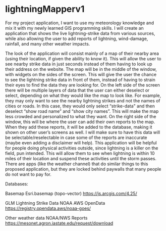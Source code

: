 # lightningMapperv1

For my project application, I want to use my meteorology knowledge and mix it with my newly learned GIS programming skills. I will create an application that shows the live lightning-strike data from various sources, while also allowing the user to add reports of lightning, wind-damage, rainfall, and many other weather impacts. 

The look of the application will consist mainly of a map of their nearby area (using their location, if given the ability to know it). This will allow the user to see nearby strike data in just seconds instead of them having to look up their address on the website. The map will be in the middle of the window, with widgets on the sides of the screen. This will give the user the chance to see the lightning strike data in front of them, instead of having to strain their eyes to find the data they are looking for. On the left side of the screen there will be multiple layers of data that the user can either deselect or select, depending on what they would like the map to look like. For example, they may only want to see the nearby lightning strikes and not the names of cities or roads. In this case, they would only select “strike-data" and then deselect “show road name” and “show city names”. This will make the map less crowded and personalized to what they want. On the right side of the window, this will be where the user can add their own reports to the map. When they add these reports, it will be added to the database, making it shown on other user’s screens as well. I will make sure to have this data will be selectable/reselectable in case some of the reports are inaccurate (maybe even adding a disclaimer will help). This application will be helpful for people doing physical activities outside, since lightning is a killer on the field, pun intended. This will allow them to see when lightning is within 10 miles of their location and suspend these activities until the storm passes. There are apps (like the weather channel) that do similar things to this proposed application, but they are locked behind paywalls that many people do not want to pay for. 

Databases: 

Basemap
Esri.basemap (topo-vector)
https://js.arcgis.com/4.25/ 

GLM Lightning Strike Data
NOAA AWS OpenData
https://registry.opendata.aws/noaa-goes/ 

Other weather data
NOAA/NWS Reports
https://mesonet.agron.iastate.edu/request/download 

